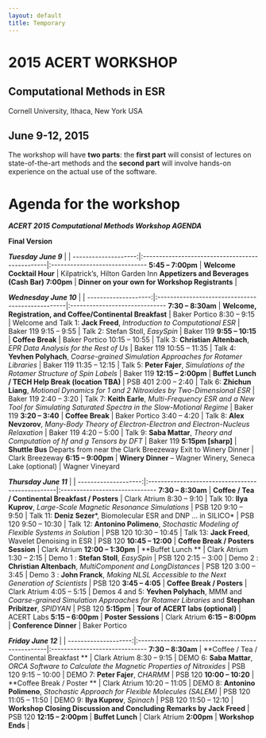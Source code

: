 ```yaml
---
layout: default
title: Temporary
---
```

# 2015 ACERT WORKSHOP

Computational Methods in ESR
----------------------------

Cornell University, Ithaca, New York USA

June 9-12, 2015
----------------------------

The workshop will have **two parts**: 
the **first part** will consist of lectures on state-of-the-art methods and the
**second part** will involve hands-on experience on the actual use of
the software. 
 

# Agenda for the workshop

***ACERT 2015 Computational Methods Workshop AGENDA***

****Final Version****



 ***Tuesday June 9***  |                                                   | 
 --------------------:|:------------------------------------------------|:------------------------------
 **5:45 – 7:00pm**   | **Welcome Cocktail Hour**                         | Kilpatrick’s, Hilton Garden Inn **Appetizers and Beverages (Cash Bar)**
 **7:00pm**            | **Dinner on your own for Workshop Registrants**   | 



***Wednesday June 10*** | | 
--------------------:|:-------------------------------------------------|:------------------------------
**7:30 – 8:30am**  | **Welcome, Registration, and Coffee/Continental Breakfast**                                                                | Baker Portico
8:30 – 9:15        | Welcome and Talk 1: **Jack Freed**, *Introduction to Computational ESR*                                                    | Baker 119
9:15 – 9:55        | Talk 2: Stefan Stoll, *EasySpin*                                                                                           | Baker 119
**9:55 – 10:15**   | **Coffee Break**                                                                                                           | Baker Portico
10:15 – 10:55      | Talk 3: **Christian Altenbach**, *EPR Data Analysis for the Rest of Us*                                                    | Baker 119
10:55 – 11:35      | Talk 4: **Yevhen Polyhach**, *Coarse-grained Simulation Approaches for Rotamer Libraries*                                  | Baker 119
11:35 – 12:15      | Talk 5: **Peter Fajer**, *Simulations of the Rotamer Structure of Spin Labels*                                             | Baker 119
**12:15 – 2:00pm** | **Buffet Lunch / TECH Help Break (location TBA)**                                                                          | PSB 401
2:00 – 2:40        | Talk 6: **Zhichun Liang**, *Motional Dynamics for 1 and 2 Nitroxides by Two-Dimensional ESR*                               | Baker 119
2:40 – 3:20        | Talk 7: **Keith Earle**, *Multi-Frequency ESR and a New Tool for Simulating Saturated Spectra in the Slow-Motional Regime* | Baker 119
**3:20 – 3:40**    | **Coffee Break**                                                                                                           | Baker Portico
3:40 – 4:20        | Talk 8: **Alex Nevzorov**, *Many-Body Theory of Electron-Electron and Electron-Nucleus Relaxation*                         | Baker 119
4:20 – 5:00        | Talk 9: **Saba Mattar**, *Theory and Computation of hf and g Tensors by DFT*                                               | Baker 119
**5:15pm [sharp]** | **Shuttle Bus** Departs from near the Clark Breezeway Exit to Winery Dinner                                                | Clark Breezeway
**6:15 – 9:00pm**  | **Winery Dinner** – Wagner Winery, Seneca Lake (optional)                                                                  | Wagner Vineyard


***Thursday June 11*** | |
--------------------:|:-------------------------------------------------|:------------------------------
**7:30 – 8:30am**  | **Coffee / Tea / Continental Breakfast / Posters**                                                                                            | Clark Atrium
8:30 – 9:10        | Talk 10: **Ilya Kuprov**, *Large-Scale Magnetic Resonance Simulations*                                                                        | PSB 120
9:10 – 9:50        | Talk 11: **Deniz Sezer***, Biomolecular ESR and DNP … in SILICO*                                                                              | PSB 120
9:50 – 10:30       | Talk 12: **Antonino Polimeno**, *Stochastic Modeling of Flexible Systems in Solution*                                                         | PSB 120
10:30 – 10:45      | Talk 13: **Jack Freed**, Wavelet Denoising in ESR                                                                                             | PSB 120
**10:45 – 12:00**  | **Coffee Break / Posters Session**                                                                                                            | Clark Atrium
**12:00 – 1:30pm** | **Buffet Lunch **                                                                                                                             | Clark Atrium
1:30 – 2:15        | Demo 1 : **Stefan Stoll**, *EasySpin*                                                                                                         | PSB 120
2:15 – 3:00        | Demo 2 : **Christian Altenbach**, *MultiComponent and LongDistances*                                                                          | PSB 120
3:00 – 3:45        | Demo 3 : **John Franck**, *Making NLSL Accessible to the Next Generation of Scientists*                                                       | PSB 120
**3:45 – 4:05**    | **Coffee Break / Posters**                                                                                                                    | Clark Atrium
4:05 – 5:15        | Demos 4 and 5: **Yevhen Polyhach**, MMM and *Coarse-grained Simulation Approaches for Rotamer Libraries* and **Stephan Pribitzer**, *SPIDYAN* | PSB 120
**5:15pm**         | **Tour of ACERT labs (optional)**                                                                                                             | ACERT Labs
**5:15 – 6:00pm**  | **Poster Sessions**                                                                                                                           | Clark Atrium
**6:15 – 8:00pm**  | **Conference Dinner**                                                                                                                         | Baker Portico


***Friday June 12*** | |
--------------------:|:-------------------------------------------------|:------------------------------
**7:30 – 8:30am**  | **Coffee / Tea / Continental Breakfast **                                                   | Clark Atrium
8:30 – 9:15        | DEMO 6: **Saba Mattar**, *ORCA Software to Calculate the Magnetic Properties of Nitroxides* | PSB 120
9:15 – 10:00       | DEMO 7: **Peter Fajer**, *CHARMM*                                                           | PSB 120
**10:00 – 10:20**  | **Coffee Break / Poster **                                                                  | Clark Atrium
10:20 – 11:05      | DEMO 8: **Antonino Polimeno**, *Stochastic Approach for Flexible Molecules (SALEM)*         | PSB 120
11:05 – 11:50      | DEMO 9: **Ilya Kuprov**, *Spinach*                                                          | PSB 120
11:50 – 12:10      | **Workshop Closing Discussion and Concluding Remarks by Jack Freed**                        | PSB 120
**12:15 – 2:00pm** | **Buffet Lunch**                                                                            | Clark Atrium
**2:00pm**         | **Workshop Ends**                                                                           | 


